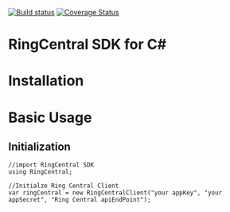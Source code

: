 [![Build status](https://ci.appveyor.com/api/projects/status/8m9is2hg8ma8f0ob?svg=true)](https://ci.appveyor.com/project/paulzolnierczyk/ringcentral-csharp)
[![Coverage Status](https://coveralls.io/repos/iinteractive/ringcentral-csharp/badge.svg?branch=develop&service=github&t=hWGUkw)](https://coveralls.io/github/iinteractive/ringcentral-csharp?branch=develop)
# RingCentral SDK for C&#35;

# Installation

# Basic Usage

## Initialization

```
//import RingCentral SDK
using RingCentral;
```

```
//Initialze Ring Central Client
var ringCentral = new RingCentralClient("your appKey", "your appSecret", "Ring Central apiEndPoint");
```



